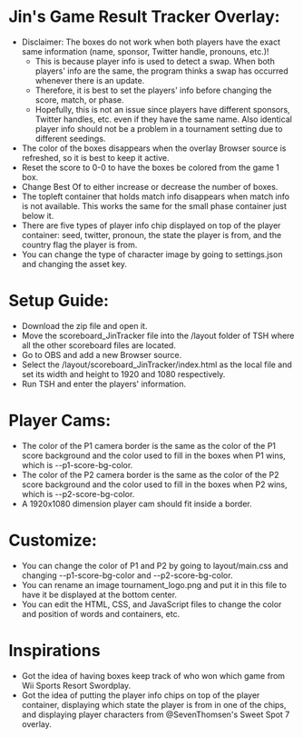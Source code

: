 # Jin's Game Result Tracker Overlay:

- Disclaimer: The boxes do not work when both players have the exact same information (name, sponsor, Twitter handle, pronouns, etc.)!
  - This is because player info is used to detect a swap. When both players' info are the same, the program thinks a swap has occurred whenever there is an update.
  - Therefore, it is best to set the players' info before changing the score, match, or phase.
  - Hopefully, this is not an issue since players have different sponsors, Twitter handles, etc. even if they have the same name. Also identical player info should not be a problem in a tournament setting due to different seedings.
- The color of the boxes disappears when the overlay Browser source is refreshed, so it is best to keep it active.
- Reset the score to 0-0 to have the boxes be colored from the game 1 box.
- Change Best Of to either increase or decrease the number of boxes.
- The topleft container that holds match info disappears when match info is not available. This works the same for the small phase container just below it.
- There are five types of player info chip displayed on top of the player container: seed, twitter, pronoun, the state the player is from, and the country flag the player is from.
- You can change the type of character image by going to settings.json and changing the asset key.

# Setup Guide:

- Download the zip file and open it.
- Move the scoreboard_JinTracker file into the /layout folder of TSH where all the other scoreboard files are located.
- Go to OBS and add a new Browser source.
- Select the /layout/scoreboard_JinTracker/index.html as the local file and set its width and height to 1920 and 1080 respectively.
- Run TSH and enter the players' information.

# Player Cams:

- The color of the P1 camera border is the same as the color of the P1 score background and the color used to fill in the boxes when P1 wins, which is --p1-score-bg-color.
- The color of the P2 camera border is the same as the color of the P2 score background and the color used to fill in the boxes when P2 wins, which is --p2-score-bg-color.
- A 1920x1080 dimension player cam should fit inside a border.

# Customize:

- You can change the color of P1 and P2 by going to layout/main.css and changing --p1-score-bg-color and --p2-score-bg-color.
- You can rename an image tournament_logo.png and put it in this file to have it be displayed at the bottom center.
- You can edit the HTML, CSS, and JavaScript files to change the color and position of words and containers, etc.

# Inspirations

- Got the idea of having boxes keep track of who won which game from Wii Sports Resort Swordplay.
- Got the idea of putting the player info chips on top of the player container, displaying which state the player is from in one of the chips, and displaying player characters from @SevenThomsen's Sweet Spot 7 overlay.
